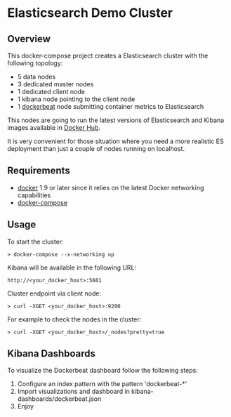 # Elasticsearch Demo Cluster

## Overview

This docker-compose project creates a Elasticsearch cluster with the following topology:

- 5 data nodes
- 3 dedicated master nodes
- 1 dedicated client node
- 1 kibana node pointing to the client node
- 1 [dockerbeat](https://github.com/Ingensi/dockerbeat) node submitting container metrics to Elasticsearch

This nodes are going to run the latest versions of Elasticsearch and Kibana images available in [Docker Hub](https://hub.docker.com/).

It is very convenient for those situation where you need a more realistic ES deployment than just a couple of nodes running on localhost.


## Requirements

- [docker](https://www.docker.com) 1.9 or later since it relies on the latest Docker networking capabilities
- [docker-compose](https://www.docker.com/docker-compose)


## Usage

To start the cluster:

```
> docker-compose --x-networking up
```

Kibana will be available in the following URL:

```
http://<your_docker_host>:5601
```

Cluster endpoint via client node:

```
> curl -XGET <your_docker_host>:9200
```

For example to check the nodes in the cluster:

```
> curl -XGET <your_docker_host>/_nodes?pretty=true
```


## Kibana Dashboards

To visualize the Dockerbeat dashboard follow the following steps:

1. Configure an index pattern with the pattern 'dockerbeat-*'
2. Import visualizations and dashboard in kibana-dashboards/dockerbeat.json
3. Enjoy